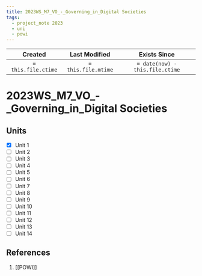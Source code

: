 ```yaml
---
title: 2023WS_M7_VO_-_Governing_in_Digital Societies
tags:
  - project_note 2023
  - uni
  - powi
---
```

|     Created      |  Last Modified   |       Exists Since        |
|:----------------:|:----------------:|:----------------:|
| `= this.file.ctime` | `= this.file.mtime` | `= date(now) - this.file.ctime`|

# 2023WS_M7_VO_-_Governing_in_Digital Societies

## Units
- [x] Unit 1
- [ ] Unit 2
- [ ] Unit 3
- [ ] Unit 4
- [ ] Unit 5
- [ ] Unit 6
- [ ] Unit 7
- [ ] Unit 8
- [ ] Unit 9
- [ ] Unit 10
- [ ] Unit 11
- [ ] Unit 12
- [ ] Unit 13
- [ ] Unit 14

## References
1. [[POWI]]